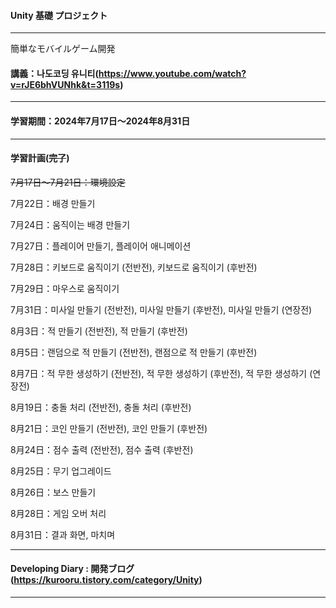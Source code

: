 #### Unity 基礎 プロジェクト

---

簡単なモバイルゲーム開発

#### 講義：나도코딩 유니티(https://www.youtube.com/watch?v=rJE6bhVUNhk&t=3119s)

---

#### 学習期間：2024年7月17日〜2024年8月31日

---

#### 学習計画(~~完了~~)

~~7月17日〜7月21日：環境設定~~

7月22日：배경 만들기

7月24日：움직이는 배경 만들기

7月27日：플레이어 만들기, 플레이어 애니메이션

7月28日：키보드로 움직이기 (전반전), 키보드로 움직이기 (후반전)

7月29日：마우스로 움직이기

7月31日：미사일 만들기 (전반전), 미사일 만들기 (후반전), 미사일 만들기 (연장전)

8月3日：적 만들기 (전반전), 적 만들기 (후반전)

8月5日：랜덤으로 적 만들기 (전반전), 랜점으로 적 만들기 (후반전)

8月7日：적 무한 생성하기 (전반전), 적 무한 생성하기 (후반전), 적 무한 생성하기 (연장전)

8月19日：충돌 처리 (전반전), 충돌 처리 (후반전)

8月21日：코인 만들기 (전반전), 코인 만들기 (후반전)

8月24日：점수 출력 (전반전), 점수 출력 (후반전)

8月25日：무기 업그레이드

8月26日：보스 만들기

8月28日：게임 오버 처리

8月31日：결과 화면, 마치며

---

#### Developing Diary : 開発ブログ(https://kurooru.tistory.com/category/Unity)

---